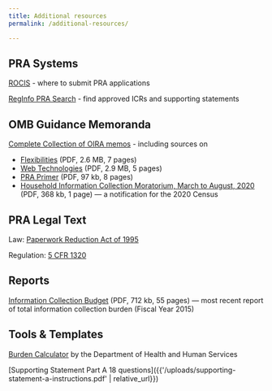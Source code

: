 ```yaml
---
title: Additional resources
permalink: /additional-resources/

---
```


## PRA Systems

[ROCIS](https://www.rocis.gov/rocis/login.do) - where to submit PRA applications

[RegInfo PRA Search](https://www.reginfo.gov/public/do/PRASearch) - find approved ICRs and supporting statements

## OMB Guidance Memoranda

[Complete Collection of OIRA memos](https://www.whitehouse.gov/omb/information-regulatory-affairs/federal-collection-information/) - including sources on
 * [Flexibilities](https://www.whitehouse.gov/sites/whitehouse.gov/files/omb/inforeg/inforeg/pra_flexibilities_memo_7_22_16_finalI.pdf) (PDF, 2.6 MB, 7 pages) 
 * [Web Technologies](https://www.whitehouse.gov/sites/whitehouse.gov/files/omb/inforeg/inforeg/memos/2014/web-based-interactive-technologies-data-search-tools-calculators-paperwork-reduction-act.pdf) (PDF, 2.9 MB, 5 pages) 
 * [PRA Primer](https://www.whitehouse.gov/sites/whitehouse.gov/files/omb/assets/inforeg/PRAPrimer_04072010.pdf) (PDF, 97 kb, 8 pages) 
 * [Household Information Collection Moratorium, March to August, 2020](https://www.whitehouse.gov/wp-content/uploads/2018/10/2020_Memo_Minimizing_Household_Surveys.pdf) (PDF, 368 kb, 1 page) — a notification for the 2020 Census

## PRA Legal Text

Law: [Paperwork Reduction Act of 1995](https://www.congress.gov/bill/104th-congress/senate-bill/244/text) 

Regulation: [5 CFR 1320](https://www.govinfo.gov/content/pkg/CFR-2018-title5-vol3/xml/CFR-2018-title5-vol3-part1320.xml)

## Reports

[Information Collection Budget](https://www.whitehouse.gov/sites/whitehouse.gov/files/omb/inforeg/inforeg/icb/icb_2016.pdf) (PDF, 712 kb, 55 pages) — most recent report of total information collection burden (Fiscal Year 2015) 

## Tools & Templates

[Burden Calculator](https://repository.usaspending.gov/cder_library/authorized/burden_calculator) by the Department of Health and Human Services

[Supporting Statement Part A 18 questions]({{'/uploads/supporting-statement-a-instructions.pdf' | relative_url}})
